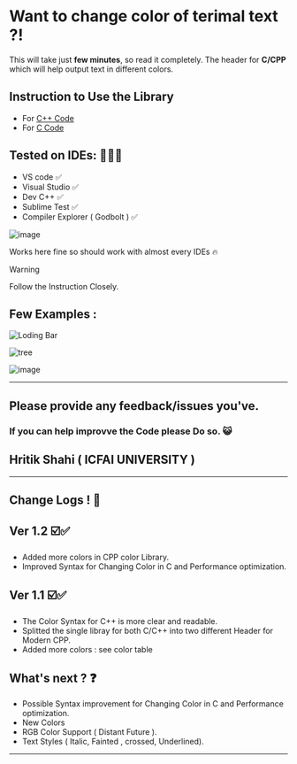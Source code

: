 # Want to change color of terimal text  ?!

This will take just **few minutes**, so read it completely. 
The header for **C/CPP**  which will help output text in different colors.

## Instruction to Use the Library
- For [C++ Code](https://github.com/ArcShahi/arc_color/blob/main/C%2B%2B/Read_ME.md)
- For [C Code](https://github.com/ArcShahi/arc_color/blob/main/C/Read_Me.md)





## Tested on IDEs: 🧑🏻‍💻

- VS code ✅
- Visual Studio ✅
- Dev C++   ✅
- Sublime Test  ✅
- Compiler Explorer ( Godbolt )  ✅
  
![image](https://github.com/ArcShahi/arc_color/assets/90377780/666947ce-f5f4-4520-a60f-f5c8257b8645)

   Works here fine so should work with almost every IDEs 🔥



> [!WARNING]
> Follow the Instruction Closely.



## Few Examples :



![Loding Bar](https://github.com/ArcShahi/arc_color/assets/90377780/96a826c8-75c9-4c4d-bb4f-6af23aae6472)

![tree](https://github.com/ArcShahi/arc_color/assets/90377780/b37e0791-fd21-49ca-bf45-87e94eb68675)


![image](https://github.com/ArcShahi/arc_color/assets/90377780/ad8e9475-2da3-4ea5-8380-bba47c1ee2e5)




---




## Please provide any feedback/issues you've. 
### If you can help improvve the Code please Do so. 😺

## Hritik Shahi  ( ICFAI UNIVERSITY )


---

## Change Logs ! 📑
## Ver 1.2  ☑️✅
- Added more colors in CPP color Library.
-  Improved Syntax for Changing  Color in C and Performance optimization.
  

## Ver 1.1  ☑️✅
- The Color Syntax for C++ is more clear and readable. 
- Splitted the single libray for both C/C++ into two different Header for Modern CPP.
- Added more colors : see color table

## What's next ? ❓
- Possible Syntax improvement for Changing  Color in C and Performance optimization.
- New Colors
- RGB Color Support ( Distant Future ).
- Text Styles ( Italic, Fainted , crossed, Underlined).


---
